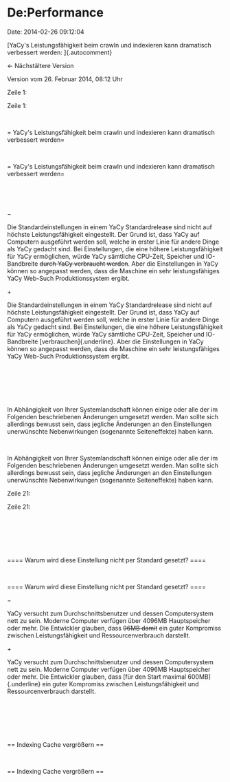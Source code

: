 De:Performance
==============

Date: 2014-02-26 09:12:04

[YaCy\'s Leistungsfähigkeit beim crawln und indexieren kann dramatisch
verbessert werden: ]{.autocomment}

← Nächstältere Version

Version vom 26. Februar 2014, 08:12 Uhr

Zeile 1:

Zeile 1:

 

<div>

= YaCy\'s Leistungsfähigkeit beim crawln und indexieren kann dramatisch
verbessert werden=

</div>

 

<div>

= YaCy\'s Leistungsfähigkeit beim crawln und indexieren kann dramatisch
verbessert werden=

</div>

 

 

−

<div>

Die Standardeinstellungen in einem YaCy Standardrelease sind nicht auf
höchste Leistungsfähigkeit eingestellt. Der Grund ist, dass YaCy auf
Computern ausgeführt werden soll, welche in erster Linie für andere
Dinge als YaCy gedacht sind. Bei Einstellungen, die eine höhere
Leistungsfähigkeit für YaCy ermöglichen, würde YaCy sämtliche CPU-Zeit,
Speicher und IO-Bandbreite ~~durch YaCy verbraucht werden~~. Aber die
Einstellungen in YaCy können so angepasst werden, dass die Maschine ein
sehr leistungsfähiges YaCy Web-Such Produktionssystem ergibt.

</div>

\+

<div>

Die Standardeinstellungen in einem YaCy Standardrelease sind nicht auf
höchste Leistungsfähigkeit eingestellt. Der Grund ist, dass YaCy auf
Computern ausgeführt werden soll, welche in erster Linie für andere
Dinge als YaCy gedacht sind. Bei Einstellungen, die eine höhere
Leistungsfähigkeit für YaCy ermöglichen, würde YaCy sämtliche CPU-Zeit,
Speicher und IO-Bandbreite [verbrauchen]{.underline}. Aber die
Einstellungen in YaCy können so angepasst werden, dass die Maschine ein
sehr leistungsfähiges YaCy Web-Such Produktionssystem ergibt.

</div>

 

 

 

<div>

In Abhängigkeit von Ihrer Systemlandschaft können einige oder alle der
im Folgenden beschriebenen Änderungen umgesetzt werden. Man sollte sich
allerdings bewusst sein, dass jegliche Änderungen an den Einstellungen
unerwünschte Nebenwirkungen (sogenannte Seiteneffekte) haben kann.

</div>

 

<div>

In Abhängigkeit von Ihrer Systemlandschaft können einige oder alle der
im Folgenden beschriebenen Änderungen umgesetzt werden. Man sollte sich
allerdings bewusst sein, dass jegliche Änderungen an den Einstellungen
unerwünschte Nebenwirkungen (sogenannte Seiteneffekte) haben kann.

</div>

Zeile 21:

Zeile 21:

 

 

 

<div>

==== Warum wird diese Einstellung nicht per Standard gesetzt? ====

</div>

 

<div>

==== Warum wird diese Einstellung nicht per Standard gesetzt? ====

</div>

−

<div>

YaCy versucht zum Durchschnittsbenutzer und dessen Computersystem nett
zu sein. Moderne Computer verfügen über 4096MB Hauptspeicher oder mehr.
Die Entwickler glauben, dass ~~96MB damit~~ ein guter Kompromiss
zwischen Leistungsfähigkeit und Ressourcenverbrauch darstellt.

</div>

\+

<div>

YaCy versucht zum Durchschnittsbenutzer und dessen Computersystem nett
zu sein. Moderne Computer verfügen über 4096MB Hauptspeicher oder mehr.
Die Entwickler glauben, dass [für den Start maximal 600MB]{.underline}
ein guter Kompromiss zwischen Leistungsfähigkeit und Ressourcenverbrauch
darstellt.

</div>

 

 

 

<div>

== Indexing Cache vergrößern ==

</div>

 

<div>

== Indexing Cache vergrößern ==

</div>
